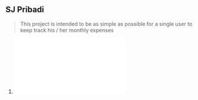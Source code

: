 ## SJ Pribadi
> This project is intended to be as simple as possible for a single user to keep track his / her monthly expenses

 1. ![Bal_Sheet](SJ_Transaksi_Utama.py)
